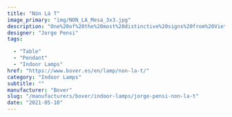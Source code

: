 ```yaml
---
title: "Nón Lá T"
image_primary: "img/NON_LA_Mesa_3x3.jpg"
description: "One%20of%20the%20most%20distinctive%20signs%20from%20Vietnam%20is%20the%20hat%20used%20by%20women%A0in%20the%20countryside%20to%20protect%20themselves%20from%20the%20sun%20and%20the%20rain%20and%A0as%20a%20basket%20to%20carry%20food.%20N%D3N%20L%C1%20is%20the%20name%20used%20to%20describe%20this%A0Vietnamese%20hat%20and%20it%20is%20also%20the%20name%20we%20selected%20for%20this%20lamp.%20This%20is%A0the%20way%20we%20pay%20homage%20to%20its%20shape%20and%20centenary%20culture.%20The%20simplicity%20of%20this%20cone-shaped%20lamp%2C%20offers%20a%20lightweight%20and%A0resistant%20structure%20with%20an%20avant-garde%20touch%20thanks%20to%20the%20decentralized%A0light%20cavity.%20The%20lamp%u2019s%20hood%20is%20made%20out%20of%20aluminium%20and%20then%20platted%20or%A0lacquered.%20The%20cast%20iron%20base%20of%20the%20lamp%20is%20angle%20shaped%2C%20which%20makes%20it%20look%20more%A0rude%2C%20in%20contrast%20to%20its%20subtle%20cone-shaped%20shade.%20N%F3n%20L%E1%20fills%20the%20space%20with%20direct%20bottom%20light%20and%20includes%20a%20polycarbonate%A0diffuser%20which%20hosts%20a%20dimming%20own-made%20led%20plate.%20%A0%2C%0A%0A%0A%0A"
designer: "Jorge Pensi"
tags: 

  - "Table"
  - "Pendant"
  - "Indoor Lamps"
href: "https://www.bover.es/en/lamp/non-la-t/"
category: "Indoor Lamps"
subtitle: ""
manufacturer: "Bover"
slug: "/manufacturers/bover/indoor-lamps/jorge-pensi-non-la-t"
date: "2021-05-10"
---
```

